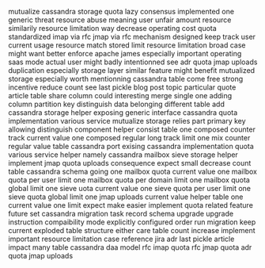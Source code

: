 mutualize cassandra storage quota lazy consensus implemented one generic threat resource abuse meaning user unfair amount resource similarily resource limitation way decrease operating cost quota standardized imap via rfc jmap via rfc mechanism designed keep track user current usage resource match stored limit resource limitation broad case might want better enforce apache james especially important operating saas mode actual user might badly intentionned see adr quota jmap uploads duplication especially storage layer similar feature might benefit mutualized storage especially worth mentionning cassandra table come free strong incentive reduce count see last pickle blog post topic particular quote article table share column could interesting merge single one adding column partition key distinguish data belonging different table add cassandra storage helper exposing generic interface cassandra quota implementation various service mutualize storage relies part primary key allowing distinguish component helper consist table one composed counter track current value one composed regular long track limit one mix counter regular value table cassandra port exising cassandra implementation quota various service helper namely cassandra mailbox sieve storage helper implement jmap quota uploads consequence expect small decrease count table cassandra schema going one mailbox quota current value one mailbox quota per user limit one mailbox quota per domain limit one mailbox quota global limit one sieve uota current value one sieve quota per user limit one sieve quota global limit one jmap uploads current value helper table one current value one limit expect make easier implement quota related feature future set cassandra migration task record schema upgrade upgrade instruction compaibility mode explicitly configured order run migration keep current exploded table structure either care table count increase implement important resource limitation case reference jira adr last pickle article impact many table cassandra daa model rfc imap quota rfc jmap quota adr quota jmap uploads